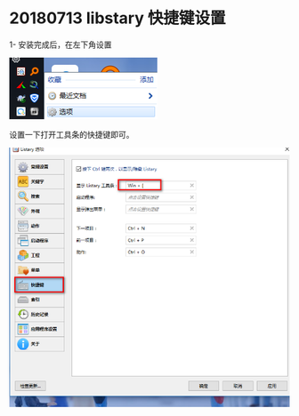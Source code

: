 # 20180713 libstary 快捷键设置

1- 安装完成后，在左下角设置

![1531465882147](1531465882147.png)

设置一下打开工具条的快捷键即可。

![1531465889762](1531465889762.png)